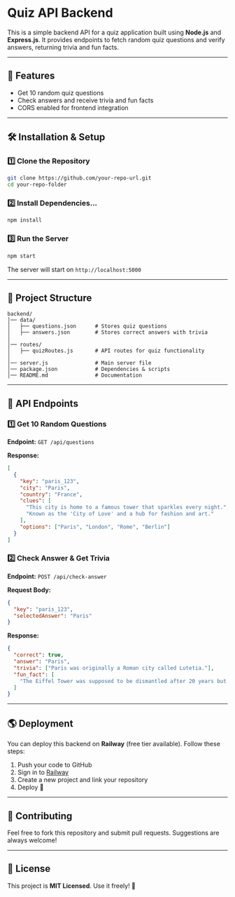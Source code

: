 # Quiz API Backend

This is a simple backend API for a quiz application built using **Node.js** and **Express.js**. It provides endpoints to fetch random quiz questions and verify answers, returning trivia and fun facts.

---

## 📌 Features

- Get 10 random quiz questions
- Check answers and receive trivia and fun facts
- CORS enabled for frontend integration

---

## 🛠️ Installation & Setup

### 1️⃣ Clone the Repository

```sh
git clone https://github.com/your-repo-url.git
cd your-repo-folder
```

### 2️⃣ Install Dependencies...

```sh
npm install
```

### 3️⃣ Run the Server

```sh
npm start
```

The server will start on `http://localhost:5000`

---

## 📁 Project Structure

```
backend/
│── data/
│   ├── questions.json      # Stores quiz questions
│   ├── answers.json        # Stores correct answers with trivia
│
│── routes/
│   ├── quizRoutes.js       # API routes for quiz functionality
│
│── server.js               # Main server file
│── package.json            # Dependencies & scripts
│── README.md               # Documentation
```

---

## 🚀 API Endpoints

### 1️⃣ Get 10 Random Questions

**Endpoint:** `GET /api/questions`

**Response:**

```json
[
  {
    "key": "paris_123",
    "city": "Paris",
    "country": "France",
    "clues": [
      "This city is home to a famous tower that sparkles every night.",
      "Known as the 'City of Love' and a hub for fashion and art."
    ],
    "options": ["Paris", "London", "Rome", "Berlin"]
  }
]
```

### 2️⃣ Check Answer & Get Trivia

**Endpoint:** `POST /api/check-answer`

**Request Body:**

```json
{
  "key": "paris_123",
  "selectedAnswer": "Paris"
}
```

**Response:**

```json
{
  "correct": true,
  "answer": "Paris",
  "trivia": ["Paris was originally a Roman city called Lutetia."],
  "fun_fact": [
    "The Eiffel Tower was supposed to be dismantled after 20 years but was saved because it was useful for radio transmissions!"
  ]
}
```

---

## 🌎 Deployment

You can deploy this backend on **Railway** (free tier available). Follow these steps:

1. Push your code to GitHub
2. Sign in to [Railway](https://railway.app/)
3. Create a new project and link your repository
4. Deploy 🚀

---

## 🤝 Contributing

Feel free to fork this repository and submit pull requests. Suggestions are always welcome!

---

## 📜 License

This project is **MIT Licensed**. Use it freely! 🎉
